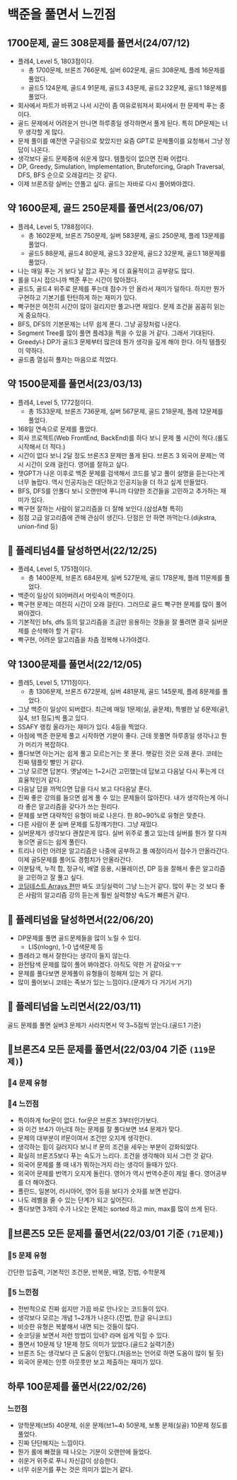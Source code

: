 # 백준을 풀면서 느낀점

## 1700문제, 골드 308문제를 풀면서(24/07/12)

- 플레4, Level 5, 1803점이다.
  - 총 1700문제, 브론즈 766문제, 실버 602문제, 골드 308문제, 플레 16문제를 풀었다.
  - 골드5 124문제, 골드4 91문제, 골드3 43문제, 골드2 32문제, 골드1 18문제를 풀었다.
- 회사에서 파트가 바뀌고 나서 시간이 좀 여유로워져서 회사에서 한 문제씩 푸는 중이다.
- 골드 문제에서 어려운거 만나면 하루종일 생각하면서 풀게 된다. 특히 DP문제는 너무 생각할 게 많다.
- 문제 풀이를 예전엔 구글링으로 찾았지만 요즘 GPT로 문제풀이를 요청해서 그냥 정답이 나온다.
- 생각보다 골드 문제중에 쉬운게 많다. 템플릿이 없으면 진짜 어렵다.
- DP, Greedy, Simulation, Implementation, Bruteforcing, Graph Traversal, DFS, BFS 순으로 오래걸리는 것 같다.
- 이제 브론즈랑 실버는 안풀고 싶다. 골드는 자바로 다시 풀어봐야겠다.

## 약 1600문제, 골드 250문제를 풀면서(23/06/07)

- 플레4, Level 5, 1788점이다.
  - 총 1602문제, 브론즈 750문제, 실버 583문제, 골드 250문제, 플레 13문제를 풀었다.
  - 골드5 88문제, 골드4 80문제, 골드3 32문제, 골드2 32문제, 골드1 18문제를 풀었다.
- 나는 매일 푸는 거 보다 날 잡고 푸는 게 더 효율적이고 공부량도 많다.
- 롤을 다시 접으니까 백준 푸는 시간이 많아졌다.
- 골드5, 골드4 위주로 문제를 푸는데 점수가 안 올라서 재미가 덜하다. 하지만 뭔가 구현하고 기본기를 탄탄하게 하는 재미가 있다.
- 빡구현은 여전히 시간이 많이 걸리지만 풀고나면 재밌다. 문제 조건을 꼼꼼히 읽는 게 중요하다.
- BFS, DFS의 기본문제는 너무 쉽게 푼다. 그냥 공장처럼 나온다.
- Segment Tree를 많이 풀면 플레3을 찍을 수 있을 거 같다. 그래서 기대된다.
- Greedy나 DP가 골드3 문제부터 많은데 뭔가 생각을 깊게 해야 한다. 아직 템플릿이 약하다.
- 골드좀 열심히 풀자는 마음으로 적었다.

## 약 1500문제를 풀면서(23/03/13)

- 플레4, Level 5, 1772점이다.
  - 총 1533문제, 브론즈 736문제, 실버 567문제, 골드 218문제, 플레 12문제를 풀었다.
- 168일 연속으로 문제를 풀었다.
- 회사 프로젝트(Web FrontEnd, BackEnd)를 하다 보니 문제 풀 시간이 적다.(롤도 시작해서 더 적다.)
- 시간이 없다 보니 2달 정도 브론즈3 문제만 풀게 된다. 브론즈 3 외국어 문제는 역시 시간이 오래 걸린다. 영어를 잘하고 싶다.
- 챗GPT가 나온 이후로 백준 문제를 검색해서 코드를 넣고 풀이 설명을 듣는다는게 너무 놀랍다. 역시 인공지능은 대단하고 인공지능을 더 하고 싶게 만들었다.
- BFS, DFS를 안풀다 보니 오랜만에 푸니까 다양한 조건들을 고민하고 추가하는 재미가 있다.
- 빡구현 잘하는 사람이 알고리즘을 더 잘해 보인다.(삼성A형 특히)
- 점점 고급 알고리즘에 관해 관심이 생긴다. 단점은 안 하면 까먹는다.(dijkstra, union-find 등)

## 👑 플레티넘4를 달성하면서(22/12/25)

- 플레4, Level 5, 1751점이다.
  - 총 1400문제, 브론즈 684문제, 실버 527문제, 골드 178문제, 플레 11문제를 풀었다.
- 백준이 일상이 되어버려서 머릿속이 백준이다.
- 빡구현 문제는 여전히 시간이 오래 걸린다. 그러므로 골드 빡구현 문제를 많이 풀어봐야겠다.
- 기본적인 bfs, dfs 등의 알고리즘을 조금만 응용하는 것들을 잘 풀려면 결국 실버문제를 순삭해야 할 거 같다.
- 빡구현, 어려운 알고리즘을 차츰 정복해 나가야겠다.

## 약 1300문제를 풀면서(22/12/05)

- 플레5, Level 5, 1711점이다.
  - 총 1306문제, 브론즈 672문제, 실버 481문제, 골드 145문제, 플레 8문제를 풀었다.
- 그냥 백준이 일상이 되버렸다. 최근에 매일 1문제(실, 골문제), 특별한 날 6문제(골1, 실4, 브1 정도)씩 풀고 있다.
- SSAFY 랭킹 올라가는 재미가 있다. 4등을 찍었다.
- 아침에 백준 한문제 풀고 시작하면 기분이 좋다. 근데 못풀면 하루종일 생각나고 뭔가 머리가 복잡하다.
- 풀다보면 아는거는 쉽게 풀고 모르는거는 못 푼다. 햇갈린 것은 오래 푼다. 코테는 진짜 템플릿 빨인 거 같다.
- 그냥 모르면 답본다. 옛날에는 1~2시간 고민했는데 답보고 다음날 다시 푸는게 더 효율적인거 같다.
- 다음날 답을 까먹으면 답을 다시 보고 다다음날 푼다.
- 진짜 좋은 강의를 들으면 쉽게 풀 수 있는 문제들이 많아진다. 내가 생각하는게 아니라 좋은 알고리즘을 갖다가 쓰는 원리다.
- 문제를 보면 대략적인 유형이 바로 나온다. 한 80~90%로 유형은 맞춘다.
- 다른 사람이 푼 실버 문제를 도장깨기한다. 그냥 재밌다.
- 실버문제가 생각보다 괜찮은게 많다. 실버 위주로 풀고 있는데 실버를 뭔가 잘 다져놓으면 골드는 쉽게 풀린다.
- 트리나 이런 어려운 알고리즘은 나중에 공부하고 풀 예정이라서 점수가 안올라간다. 이제 골5문제를 풀어도 경험치가 안올라간다.
- 이분탐색, 누적 합, 정규식, 배열 응용, 시뮬레이션, DP 등을 잘해서 좋은 알고리즘을 고민하고 잘 풀고 싶다.
- [코딩테스트 Arrays 편](https://www.youtube.com/playlist?list=PLDV-cCQnUlIYFOXYzqLoXnEye4WxDa_30)만 봐도 코딩실력이 그냥 느는거 같다. 많이 푸는 것 보다 좋은 사람의 알고리즘 강의 듣는게 훨씬 실력향상 속도가 빠른거 같다.

## 👑 플레티넘을 달성하면서(22/06/20)

- DP문제를 풀면 골드문제들을 많이 노릴 수 있다.
  - LIS(nlogn), 1-0 냅색문제 등
- 플레라고 해서 잘한다는 생각이 들지 않는다.
- 완전탐색 문제를 많이 풀어 봐야겠다. 아직도 약한 거 같아요ㅜㅜ
- 문제를 풀다보면 문제풀이 유형들이 정해져 있는 거 같다.
- 많이 풀어보니 코테는 족보가 있는 느낌이다.(문제가 다 거기서 거기)

## 👑 플레티넘을 노리면서(22/03/11)

골드 문제를 풀면 실버3 문제가 사라지면서 약 3~5점씩 얻는다.(골드1 기준)

## 🥉브론즈4 모든 문제를 풀면서(22/03/04 기준 `(119문제)`)

### 🥉4 문제 유형

### 🥉4 느낀점

- 특이하게 for문이 없다. for문은 브론즈 3부터인가보다.
- 와 이건 브4가 아닌데 하는 문제를 잘 풀다보면 브4 문제가 맞다.
- 문제의 대부분이 If문이여서 조건만 오지게 생각한다.
- 생각하는 힘이 길러지다 보니 If 문의 조건을 세우는 부분이 강화되었다.
- 확실히 브론즈5보다 푸는 속도가 느리다. 조건을 생각해야 되서 그런 것 같다.
- 외국어 문제를 풀 때 내가 뭐하는거지 라는 생각이 들때가 있다.
- 외국어 문제를 번역기 오지게 돌린다. 영어가 역시 번역수준이 제일 좋다. 영어공부를 더 해야겠다.
- 폴란드, 일본어, 러시아어, 영어 등을 보다가 숫자를 보면 반갑다.
- 나도 레벨을 줄 수 있는 단계가 되고 싶어진다.
- 풀다보면 3개의 수가 나오는 문제는 sorted 하고 min, max를 많이 쓰게 된다.

## 🥉브론즈5 모든 문제를 풀면서(22/03/01 기준 `(71문제)`)

### 🥉5 문제 유형

간단한 입출력, 기본적인 조건문, 반복문, 배열, 진법, 수학문제

### 🥉5 느낀점

- 전반적으로 진짜 쉽지만 가끔 바로 안나오는 코드들이 있다.
- 생각보다 모르는 개념 1~2개가 나온다.(진법, 한글 유니코드)
- 비슷한 유형은 복붙해서 내면 되는 것들이 많다.
- 숏코딩을 보면서 저런 방법이 있네? 라며 쉽게 익힐 수 있다.
- 풀면서 10문제 당 1문제 정도 의미가 있었다.(골드2 실력기준)
- 브론즈 5는 생각보다 큰 도움이 안됬다.(처음쓰는 언어로 하면 도움이 많이 될 듯)
- 외국어 문제는 인풋 아웃풋만 보고 제출하는 재미가 있다.

## 하루 100문제를 풀면서(22/02/26)

### 느낀점

- 양학문제(브5) 40문제, 쉬운 문제(브1~4) 50문제, 보통 문제(실골) 10문제 정도를 풀었다.
- 진짜 단단해지는 느낌이다.
- 뭔가 롤에 빠졌을 때 나오는 기분이 오랜만에 들었다.
- 쉬운거 위주로 푸니 자신감이 상승한다.
- 너무 쉬운거를 푸는 것은 의미가 없는거 같다.
